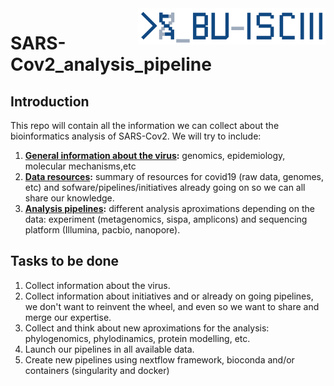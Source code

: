 <img src="./BU_ISCIII_logo.png" alt="logo" width="300" align="right"/>

# SARS-Cov2_analysis_pipeline
## Introduction
This repo will contain all the information we can collect about the bioinformatics analysis of SARS-Cov2. We will try to include:
1. **[General information about the virus](https://github.com/BU-ISCIII/SARS-Cov2_analysis/wiki/General-information):** genomics, epidemiology, molecular mechanisms,etc
2. **[Data resources](https://github.com/BU-ISCIII/SARS-Cov2_analysis/wiki/Data-resources):** summary of resources for covid19 (raw data, genomes, etc) and sofware/pipelines/initiatives already going on so we can all share our knowledge.
3. **[Analysis pipelines]((https://github.com/BU-ISCIII/SARS-Cov2_analysis/wiki/Analysis-pipelines)):** different analysis aproximations depending on the data: experiment (metagenomics, sispa, amplicons) and sequencing platform (Illumina, pacbio, nanopore).

## Tasks to be done

1. Collect information about the virus.
2. Collect information about initiatives and or already on going pipelines, we don't want to reinvent the wheel, and even so we want to share and merge our expertise.
3. Collect and think about new aproximations for the analysis: phylogenomics, phylodinamics, protein modelling, etc.
4. Launch our pipelines in all available data.
5. Create new pipelines using nextflow framework, bioconda and/or containers (singularity and docker)
